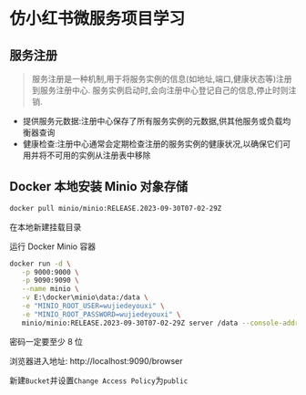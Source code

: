 # 仿小红书微服务项目学习

## 服务注册

> 服务注册是一种机制,用于将服务实例的信息(如地址,端口,健康状态等)注册到服务注册中心.
> 服务实例启动时,会向注册中心登记自己的信息,停止时则注销.

- 提供服务元数据:注册中心保存了所有服务实例的元数据,供其他服务或负载均衡器查询
- 健康检查:注册中心通常会定期检查注册的服务实例的健康状况,以确保它们可用并将不可用的实例从注册表中移除

## Docker 本地安装 Minio 对象存储

```bash
docker pull minio/minio:RELEASE.2023-09-30T07-02-29Z
```

在本地新建挂载目录

运行 Docker Minio 容器

```bash
docker run -d \
   -p 9000:9000 \
   -p 9090:9090 \
   --name minio \
   -v E:\docker\minio\data:/data \
   -e "MINIO_ROOT_USER=wujiedeyouxi" \
   -e "MINIO_ROOT_PASSWORD=wujiedeyouxi" \
   minio/minio:RELEASE.2023-09-30T07-02-29Z server /data --console-address ":9090"

```

密码一定要至少 8 位

浏览器进入地址: http://localhost:9090/browser

新建`Bucket`并设置`Change Access Policy`为`public`

